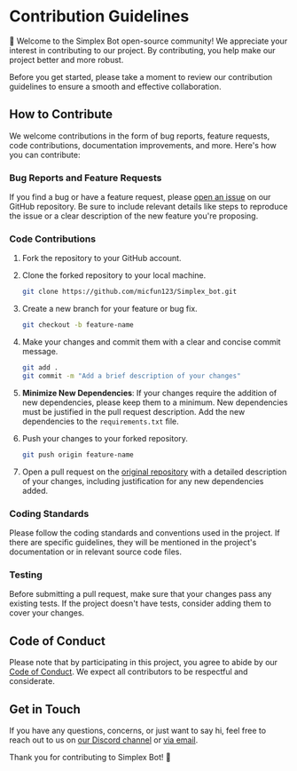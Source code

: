 # Contribution Guidelines

👋 Welcome to the Simplex Bot open-source community! We appreciate your interest in contributing to our project. By contributing, you help make our project better and more robust.

Before you get started, please take a moment to review our contribution guidelines to ensure a smooth and effective collaboration.

## How to Contribute

We welcome contributions in the form of bug reports, feature requests, code contributions, documentation improvements, and more. Here's how you can contribute:

### Bug Reports and Feature Requests

If you find a bug or have a feature request, please [open an issue](https://github.com/micfun123/Simplex_bot/issues) on our GitHub repository. Be sure to include relevant details like steps to reproduce the issue or a clear description of the new feature you're proposing.

### Code Contributions

1. Fork the repository to your GitHub account.
2. Clone the forked repository to your local machine.

    ```bash
    git clone https://github.com/micfun123/Simplex_bot.git
    ```

3. Create a new branch for your feature or bug fix.

    ```bash
    git checkout -b feature-name
    ```

4. Make your changes and commit them with a clear and concise commit message.

    ```bash
    git add .
    git commit -m "Add a brief description of your changes"
    ```

5. **Minimize New Dependencies**: If your changes require the addition of new dependencies, please keep them to a minimum. New dependencies must be justified in the pull request description. Add the new dependencies to the `requirements.txt` file.

6. Push your changes to your forked repository.

    ```bash
    git push origin feature-name
    ```

7. Open a pull request on the [original repository](https://github.com/micfun123/Simplex_bot) with a detailed description of your changes, including justification for any new dependencies added.

### Coding Standards

Please follow the coding standards and conventions used in the project. If there are specific guidelines, they will be mentioned in the project's documentation or in relevant source code files.

### Testing

Before submitting a pull request, make sure that your changes pass any existing tests. If the project doesn't have tests, consider adding them to cover your changes.

## Code of Conduct

Please note that by participating in this project, you agree to abide by our [Code of Conduct](link-to-code-of-conduct). We expect all contributors to be respectful and considerate.

## Get in Touch

If you have any questions, concerns, or just want to say hi, feel free to reach out to us on [our Discord channel](https://discord.gg/Y8b9qkJrjG) or [via email](mailto:Simplexbot@protonmail.com).

Thank you for contributing to Simplex Bot! 🚀
